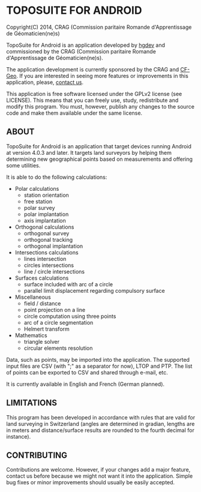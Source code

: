 # TOPOSUITE FOR ANDROID

Copyright(C) 2014, CRAG (Commission paritaire  Romande d'Apprentissage de
Géomaticien(ne)s)

TopoSuite for Android is an application developed by
[hgdev](http://www.hgdev.ch/) and commissioned by the CRAG (Commission paritaire
Romande d'Apprentissage de  Géomaticien(ne)s).

The application development is currently sponsored by the CRAG and
[CF-Geo](http://www.cf-geo.ch/). If you are interested in seeing more features
or improvements in this application, please,
[contact us](http://www.hgdev.ch/contact.html).

This application is free software licensed under the GPLv2 license (see
LICENSE).  This means that you can freely use, study, redistribute and modify
this program.  You must, however, publish any changes to the source code and
make them available under the same license.

## ABOUT

TopoSuite for Android is an application that target devices running Android at
version 4.0.3 and later. It targets land surveyors by helping them determining
new geographical points based on measurements and offering some utilities.

It is able to do the following calculations:

* Polar calculations
    * station orientation
    * free station
    * polar survey
    * polar implantation
    * axis implantation
* Orthogonal calculations
    * orthogonal survey
    * orthogonal tracking
    * orthogonal implantation
* Intersections calculations
    * lines intersection
    * circles intersections
    * line / circle intersections
* Surfaces calculations
    * surface included with arc of a circle
    * parallel limit displacement regarding compulsory surface
* Miscellaneous
    * field / distance
    * point projection on a line
    * circle computation using three points
    * arc of a circle segmentation
    * Helmert transform
* Mathematics
    * triangle solver
    * circular elements resolution

Data, such as points, may be imported into the application. The supported input
files are CSV (with ";" as a separator for now), LTOP and PTP. The list of
points can be exported to CSV and shared through e-mail, etc.

It is currently available in English and French (German planned).

## LIMITATIONS

This program has been developed in accordance with rules that are valid for land
surveying in Switzerland (angles are determined in gradian, lengths are in
meters and distance/surface results are rounded to the fourth decimal for
instance).

## CONTRIBUTING

Contributions are welcome. However, if your changes add a major feature, contact
us before because we might not want it into the application. Simple bug fixes or
minor improvements should usually be easily accepted.
